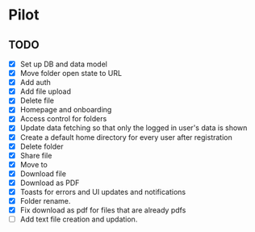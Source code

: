 # Pilot

## TODO

- [x] Set up DB and data model
- [x] Move folder open state to URL
- [x] Add auth
- [x] Add file upload
- [x] Delete file
- [x] Homepage and onboarding
- [x] Access control for folders
- [x] Update data fetching so that only the logged in user's data is shown
- [x] Create a default home directory for every user after registration
- [x] Delete folder
- [x] Share file
- [x] Move to
- [x] Download file
- [x] Download as PDF
- [x] Toasts for errors and UI updates and notifications
- [x] Folder rename.
- [x] Fix download as pdf for files that are already pdfs
- [ ] Add text file creation and updation.
